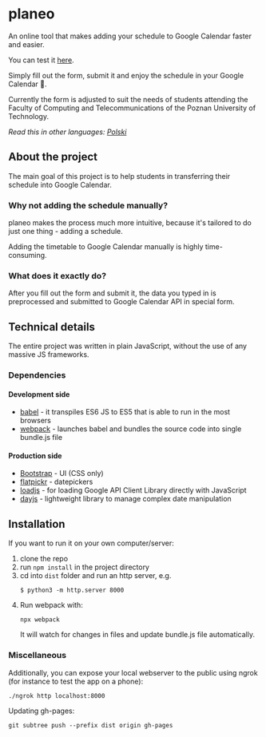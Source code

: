 # planeo
An online tool that makes adding your schedule to Google Calendar faster and easier.

You can test it [here](https://srflp.github.io/planeo/).

Simply fill out the form, submit it and enjoy the schedule in your Google Calendar 📅.

Currently the form is adjusted to suit the needs of students attending the Faculty of Computing and Telecommunications of the Poznan University of Technology.

_Read this in other languages: [Polski](README.pl.md)_


## About the project

The main goal of this project is to help students in transferring their schedule into Google Calendar.

### Why not adding the schedule manually?

planeo makes the process much more intuitive, because it's tailored to do just one thing - adding a schedule.

Adding the timetable to Google Calendar manually is highly time-consuming.

### What does it exactly do?

After you fill out the form and submit it, the data you typed in is preprocessed and submitted to Google Calendar API in special form.

## Technical details
The entire project was written in plain JavaScript, without the use of any massive JS frameworks.

### Dependencies
#### Development side
- [babel](https://github.com/babel/babel) - it transpiles ES6 JS to ES5 that is able to run in the most browsers
- [webpack](https://github.com/webpack/webpack) - launches babel and bundles the source code into single bundle.js file

#### Production side
- [Bootstrap](https://github.com/twbs/bootstrap) - UI (CSS only)
- [flatpickr](https://github.com/flatpickr/flatpickr) - datepickers
- [loadjs](https://github.com/muicss/loadjs) - for loading Google API Client Library directly with JavaScript
- [dayjs](https://github.com/iamkun/dayjs) - lightweight library to manage complex date manipulation

## Installation
If you want to run it on your own computer/server:
1. clone the repo
2. run `npm install` in the project directory
3. cd into `dist` folder and run an http server, e.g.
    ```
    $ python3 -m http.server 8000
    ```
4. Run webpack with:
    ```
    npx webpack
    ```
    It will watch for changes in files and update bundle.js file automatically.
    
### Miscellaneous
Additionally, you can expose your local webserver to the public using ngrok (for instance to test the app on a phone):
```
./ngrok http localhost:8000
```
Updating gh-pages:
```
git subtree push --prefix dist origin gh-pages
```